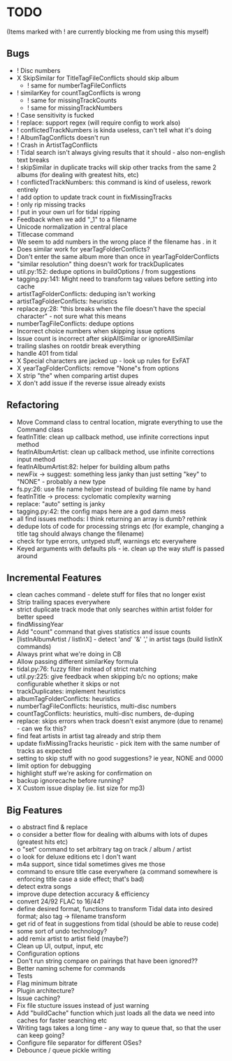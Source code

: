 # TODO

(Items marked with ! are currently blocking me from using this myself)

## Bugs

-   ! Disc numbers
-   X SkipSimilar for TitleTagFileConflicts should skip album
    -   ! same for numberTagFileConflicts
-   ! similarKey for countTagConflicts is wrong
    -   ! same for missingTrackCounts
    -   ! same for missingTrackNumbers
-   ! Case sensitivity is fucked
-   ! replace: support regex (will require config to work also)
-   ! conflictedTrackNumbers is kinda useless, can't tell what it's doing
-   ! AlbumTagConflicts doesn't run
-   ! Crash in ArtistTagConflicts
-   ! Tidal search isn't always giving results that it should - also non-english text breaks
-   ! skipSimilar in duplicate tracks will skip other tracks from the same 2 albums (for dealing with greatest hits, etc)
-   ! conflictedTrackNumbers: this command is kind of useless, rework entirely
-   ! add option to update track count in fixMissingTracks
-   ! only rip missing tracks
-   ! put in your own url for tidal ripping
-   Feedback when we add "_1" to a filename
-   Unicode normalization in central place
-   Titlecase command
-   We seem to add numbers in the wrong place if the filename has . in it
-   Does similar work for yearTagFolderConflicts?
-   Don't enter the same album more than once in yearTagFolderConflicts
-   "similar resolution" thing doesn't work for trackDuplicates
-   util.py:152: dedupe options in buildOptions / from suggestions
-   tagging.py:141: Might need to transform tag values before setting into cache
-   artistTagFolderConflicts: deduping isn't working
-   artistTagFolderConflicts: heuristics
-   replace.py:28: "this breaks when the file doesn't have the special character" - not sure what this means
-   numberTagFileConflicts: dedupe options
-   Incorrect choice numbers when skipping issue options
-   Issue count is incorrect after skipAllSimilar or ignoreAllSimilar
-   trailing slashes on rootdir break everything
-   handle 401 from tidal
-   X Special characters are jacked up - look up rules for ExFAT
-   X yearTagFolderConflicts: remove "None"s from options
-	X strip "the" when comparing artist dupes
-	X don't add issue if the reverse issue already exists

## Refactoring

-   Move Command class to central location, migrate everything to use the Command class
-   featInTitle: clean up callback method, use infinite corrections input method
-   featInAlbumArtist: clean up callback method, use infinite corrections input method
-   featInAlbumArtist:82: helper for building album paths
-   newFix -> suggest: something less janky than just setting "key" to "NONE" - probably a new type
-   fs.py:26: use file name helper instead of building file name by hand
-   featInTitle -> process: cyclomatic complexity warning
-   replace: "auto" setting is janky
-   tagging.py:42: the config maps here are a god damn mess
-   all find issues methods: I think returning an array is dumb? rethink
-   dedupe lots of code for processing strings etc (for example, changing a title tag should always change the filename)
-   check for type errors, untyped stuff, warnings etc everywhere
-   Keyed arguments with defaults pls - ie. clean up the way stuff is passed around

## Incremental Features

-	clean caches command - delete stuff for files that no longer exist
-   Strip trailing spaces everywhere
-   strict duplicate track mode that only searches within artist folder for better speed
-   findMissingYear
-   Add "count" command that gives statistics and issue counts
-   [listInAlbumArtist / listInX] - detect 'and' '&' ',' in artist tags (build listInX commands)
-   Always print what we're doing in CB
-   Allow passing different similarKey formula
-   tidal.py:76: fuzzy filter instead of strict matching
-   util.py:225: give feedback when skipping b/c no options; make configurable whether it skips or not
-   trackDuplicates: implement heuristics
-   albumTagFolderConflicts: heuristics
-   numberTagFileConflicts: heuristics, multi-disc numbers
-   countTagConflicts: heuristics, multi-disc numbers, de-duping
-   replace: skips errors when track doesn't exist anymore (due to rename) - can we fix this?
-   find feat artists in artist tag already and strip them
-   update fixMissingTracks heuristic - pick item with the same number of tracks as expected
-   setting to skip stuff with no good suggestions? ie year, NONE and 0000
-   limit option for debugging
-   highlight stuff we're asking for confirmation on
-   backup ignorecache before running?
- 	X Custom issue display (ie. list size for mp3)

## Big Features

-   o abstract find & replace
-   o consider a better flow for dealing with albums with lots of dupes (greatest hits etc)
-   o "set" command to set arbitrary tag on track / album / artist
-   o look for deluxe editions etc I don't want
-   m4a support, since tidal sometimes gives me those
-   command to ensure title case everywhere (a command somewhere is enforcing title case a side effect; that's bad)
-   detect extra songs
-   improve dupe detection accuracy & efficiency
-   convert 24/92 FLAC to 16/44?
-   define desired format, functions to transform Tidal data into desired format; also tag -> filename transform
-   get rid of feat in suggestions from tidal (should be able to reuse code)
-   some sort of undo technology?
-   add remix artist to artist field (maybe?)
-   Clean up UI, output, input, etc
-   Configuration options
-   Don't run string compare on pairings that have been ignored??
-   Better naming scheme for commands
-   Tests
-   Flag minimum bitrate
-   Plugin architecture?
-   Issue caching?
-   Fix file stucture issues instead of just warning
-   Add "buildCache" function which just loads all the data we need into caches for faster searching etc
-   Writing tags takes a long time - any way to queue that, so that the user can keep going?
-   Configure file separator for different OSes?
-   Debounce / queue pickle writing

